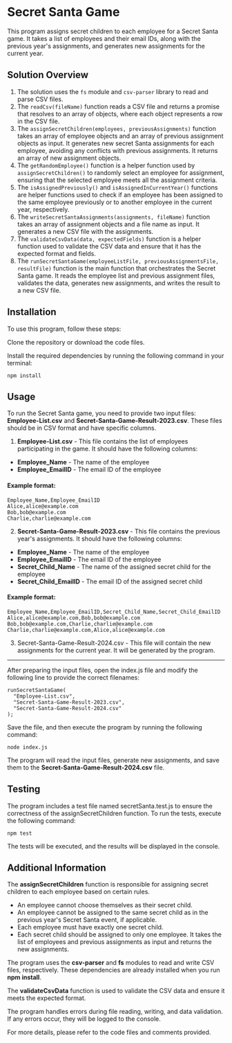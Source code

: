 # Secret Santa Game

This program assigns secret children to each employee for a Secret Santa game. It takes a list of employees and their email IDs, along with the previous year's assignments, and generates new assignments for the current year.

## Solution Overview

1.  The solution uses the `fs` module and `csv-parser` library to read and parse CSV files.
2.  The `readCsv(fileName)` function reads a CSV file and returns a promise that resolves to an array of objects, where each object represents a row in the CSV file.
3.  The `assignSecretChildren(employees, previousAssignments)` function takes an array of employee objects and an array of previous assignment objects as input. It generates new secret Santa assignments for each employee, avoiding any conflicts with previous assignments. It returns an array of new assignment objects.
4.  The `getRandomEmployee()` function is a helper function used by `assignSecretChildren()` to randomly select an employee for assignment, ensuring that the selected employee meets all the assignment criteria.
5.  The `isAssignedPreviously()` and `isAssignedInCurrentYear()` functions are helper functions used to check if an employee has been assigned to the same employee previously or to another employee in the current year, respectively.
6.  The `writeSecretSantaAssignments(assignments, fileName)` function takes an array of assignment objects and a file name as input. It generates a new CSV file with the assignments.
7.  The `validateCsvData(data, expectedFields)` function is a helper function used to validate the CSV data and ensure that it has the expected format and fields.
8.  The `runSecretSantaGame(employeeListFile, previousAssignmentsFile, resultFile)` function is the main function that orchestrates the Secret Santa game. It reads the employee list and previous assignment files, validates the data, generates new assignments, and writes the result to a new CSV file.

## Installation

To use this program, follow these steps:

Clone the repository or download the code files.

Install the required dependencies by running the following command in your terminal:

```
npm install
```

## Usage

To run the Secret Santa game, you need to provide two input files: **Employee-List.csv** and **Secret-Santa-Game-Result-2023.csv**. These files should be in CSV format and have specific columns.

1. **Employee-List.csv** - This file contains the list of employees participating in the game. It should have the following columns:

- **Employee_Name** - The name of the employee
- **Employee_EmailID** - The email ID of the employee

#### Example format:

```
Employee_Name,Employee_EmailID
Alice,alice@example.com
Bob,bob@example.com
Charlie,charlie@example.com
```

2. **Secret-Santa-Game-Result-2023.csv** - This file contains the previous year's assignments. It should have the following columns:

- **Employee_Name** - The name of the employee
- **Employee_EmailID** - The email ID of the employee
- **Secret_Child_Name** - The name of the assigned secret child for the employee
- **Secret_Child_EmailID** - The email ID of the assigned secret child

#### Example format:

```
Employee_Name,Employee_EmailID,Secret_Child_Name,Secret_Child_EmailID
Alice,alice@example.com,Bob,bob@example.com
Bob,bob@example.com,Charlie,charlie@example.com
Charlie,charlie@example.com,Alice,alice@example.com
```

3. Secret-Santa-Game-Result-2024.csv - This file will contain the new assignments for the current year. It will be generated by the program.

---

After preparing the input files, open the index.js file and modify the following line to provide the correct filenames:

```
runSecretSantaGame(
  "Employee-List.csv",
  "Secret-Santa-Game-Result-2023.csv",
  "Secret-Santa-Game-Result-2024.csv"
);
```

Save the file, and then execute the program by running the following command:

```
node index.js
```

The program will read the input files, generate new assignments, and save them to the **Secret-Santa-Game-Result-2024.csv** file.

## Testing

The program includes a test file named secretSanta.test.js to ensure the correctness of the assignSecretChildren function. To run the tests, execute the following command:

```
npm test
```

The tests will be executed, and the results will be displayed in the console.

## Additional Information

The **assignSecretChildren** function is responsible for assigning secret children to each employee based on certain rules.

- An employee cannot choose themselves as their secret child.
- An employee cannot be assigned to the same secret child as in the previous
  year's Secret Santa event, if applicable.
- Each employee must have exactly one secret child.
- Each secret child should be assigned to only one employee.
  It takes the list of employees and previous assignments as input and returns the new assignments.

The program uses the **csv-parser** and **fs** modules to read and write CSV files, respectively. These dependencies are already installed when you run **npm install**.

The **validateCsvData** function is used to validate the CSV data and ensure it meets the expected format.

The program handles errors during file reading, writing, and data validation. If any errors occur, they will be logged to the console.

For more details, please refer to the code files and comments provided.
